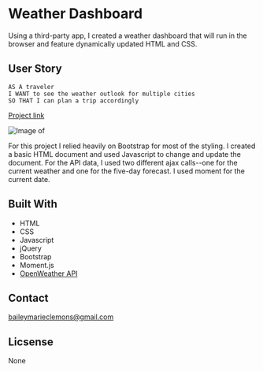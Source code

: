 # Weather Dashboard

 Using a third-party app, I created a weather dashboard that will run in the browser and feature dynamically updated HTML and CSS.

## User Story

```
AS A traveler
I WANT to see the weather outlook for multiple cities
SO THAT I can plan a trip accordingly
```

[Project link](https://baileymclem.github.io/weather-dashboard/)

![Image of  ](https://github.com/baileymclem/weather-dashboard/blob/main/weatherdash.gif)



For this project I relied heavily on Bootstrap for most of the styling. I created a basic HTML document and used Javascript to change and update the document. For the API data, I used two different ajax calls--one for the current weather and one for the five-day forecast. I used moment for the current date.



## Built With

* HTML
* CSS
* Javascript
* jQuery
* Bootstrap
* Moment.js
* [OpenWeather API](https://openweathermap.org/api)

## Contact

baileymarieclemons@gmail.com

## Licsense

None
